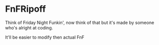 # FnFRipoff
Think of Friday Night Funkin', now think of that but it's made by someone who's alright at coding.

It'll be easier to modify then actual FnF 
